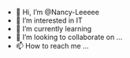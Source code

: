 - 👋 Hi, I’m @Nancy-Leeeee
- 👀 I’m interested in IT
- 🌱 I’m currently learning 
- 💞️ I’m looking to collaborate on ...
- 📫 How to reach me ...

<!---
Nancy-Leeeee/Nancy-Leeeee is a ✨ special ✨ repository because its `README.md` (this file) appears on your GitHub profile.
You can click the Preview link to take a look at your changes.
--->
